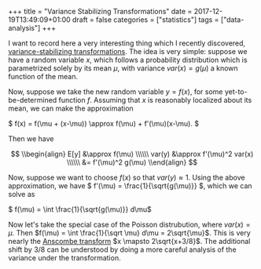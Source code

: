 +++
title = "Variance Stabilizing Transformations"
date = 2017-12-19T13:49:09+01:00
draft = false
categories = ["statistics"]
tags = ["data-analysis"]
+++

I want to record here a very interesting thing which I recently discovered, [variance-stabilizing transformations](https://en.wikipedia.org/wiki/Variance-stabilizing_transformation). The idea is very simple: suppose we have a random variable $x$, which follows a probability distribution which is parametrized solely by its mean $\mu$, with variance $var(x) = g(\mu)$ a known function of the mean.

Now, suppose we take the new random variable $y = f(x)$, for some yet-to-be-determined function $f$. Assuming that $x$ is reasonably localized about its mean, we can make the approximation

$ f(x) = f(\mu + (x-\mu)) \approx f(\mu) + f'(\mu)(x-\mu). $

Then we have

$$
\\begin{align}
E[y] &\approx f(\mu) \\\\\\
var(y) &\approx f'(\mu)^2 var(x) \\\\\\
 &= f'(\mu)^2 g(\mu)
\\end{align}
$$

Now, suppose we want to choose $f(x)$ so that $var(y) \approx 1$. Using the above approximation, we have $ f'(\mu) = \frac{1}{\sqrt{g(\mu)}} $, which we can solve as

$ f(\mu) = \int \frac{1}{\sqrt{g(\mu)}} d\mu$

Now let's take the special case of the Poisson distrubution, where $var(x) = \mu$. Then $f(\mu) = \int \frac{1}{\sqrt \mu} d\mu = 2\sqrt{\mu}$. This is very nearly the [Anscombe transform](https://en.wikipedia.org/wiki/Anscombe_transform) $x \mapsto 2\sqrt{x+3/8}$. The additional shift by $3/8$ can be understood by doing a more careful analysis of the variance under the transformation.
